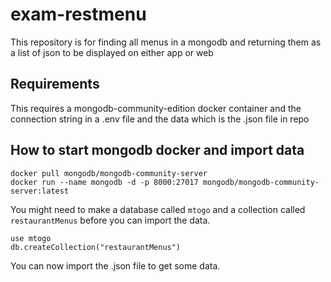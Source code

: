 # exam-restmenu
This repository is for finding all menus in a mongodb and returning them as a list of json to be displayed on either app or web

## Requirements
This requires a mongodb-community-edition docker container and the connection string in a .env file and the data which is the .json file in repo

## How to start mongodb docker and import data

```
docker pull mongodb/mongodb-community-server
docker run --name mongodb -d -p 8000:27017 mongodb/mongodb-community-server:latest
```

You might need to make a database called `mtogo` and a collection called `restaurantMenus` before you can import the data.
```
use mtogo
db.createCollection("restaurantMenus")
```
You can now import the .json file to get some data.
